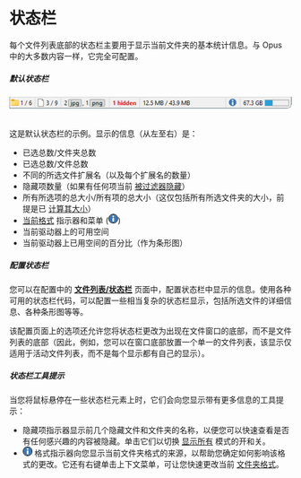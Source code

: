 # 状态栏

每个文件列表底部的状态栏主要用于显示当前文件夹的基本统计信息。与 Opus 中的大多数内容一样，它完全可配置。

##### 默认状态栏

![](/Manual/images/media/13/status_bar_1.png) 

这是默认状态栏的示例。显示的信息（从左至右）是：

- 已选总数/文件夹总数
- 已选总数/文件总数
- 不同的所选文件扩展名（以及每个扩展名的数量）
- 隐藏项数量（如果有任何项当前 [被过滤器隐藏](../searching_and_filtering/README.zh.md)）
- 所有所选项的总大小/所有项的总大小（这仅包括所有所选文件夹的大小，前提是已 [计算其大小](/Manual/basic_concepts/folder_sizes.zh.md)）
- [当前格式](../folder_options/identifying_the_current_format.zh.md) 指示器和菜单 (![](/Manual/images/media/13/info.png))
- 当前驱动器上的可用空间
- 当前驱动器上已用空间的百分比（作为条形图）

##### 配置状态栏

您可以在配置中的 **[文件列表/状态栏](/Manual/preferences/preferences_categories/file_displays/status_bar.zh.md)** 页面中，配置状态栏中显示的信息。使用各种可用的状态栏代码，可以配置一些相当复杂的状态栏显示，包括所选文件的详细信息、各种条形图等等。

该配置页面上的选项还允许您将状态栏更改为出现在文件窗口的底部，而不是文件列表的底部（因此，例如，您可以在窗口底部放置一个单一的文件列表，该显示仅适用于活动文件列表，而不是每个显示都有自己的显示）。

##### 状态栏工具提示

当您将鼠标悬停在一些状态栏元素上时，它们会向您显示带有更多信息的工具提示：

- 隐藏项指示器显示前几个隐藏文件和文件夹的名称，以便您可以快速查看是否有任何感兴趣的内容被隐藏。单击它们以切换 [显示所有](../searching_and_filtering/show_everything.zh.md) 模式的开和关。
- ![](/Manual/images/media/13/info.png) 格式指示器向您显示当前文件夹格式的来源，以帮助您确定如何影响该格式的更改。它还有右键单击上下文菜单，可让您快速更改当前 [文件夹格式](../folder_options/README.zh.md)。